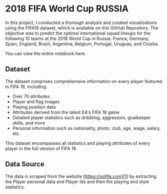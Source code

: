 # 2018 FIFA World Cup RUSSIA

In this project, I conducted a thorough analysis and created visualizations using the FIFA18 dataset, which is available on this GitHub Repository. The objective was to predict the optimal international squad lineups for the following 10 teams at the 2018 World Cup in Russia: France, Germany, Spain, England, Brazil, Argentina, Belgium, Portugal, Uruguay, and Croatia.

You can view the entire notebook here.

## Dataset
The dataset comprises comprehensive information on every player featured in FIFA 18, including:

- Over 70 attributes
- Player and flag images
- Playing position data
- Attributes derived from the latest EA's FIFA 18 game
- Detailed player statistics such as dribbling, aggression, goalkeeper skills, and more
- Personal information such as nationality, photo, club, age, wage, salary, etc.

This dataset encompasses all statistics and playing attributes of every player in the full version of FIFA 18.

## Data Source

The data is scraped from the website [https://sofifa.com][1] by extracting the Player personal data and Player Ids and then the playing and style statistics.
